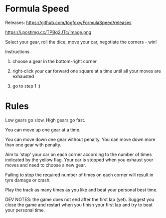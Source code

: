 # Formula Speed

Releases: https://github.com/togfoxy/FormulaSpeed/releases

https://i.postimg.cc/TPBg2JTc/image.png

Select your gear, roll the dice, move your car, negotiate the corners - win!

Instructions

1) choose a gear in the bottom-right corner

2) right-click your car forward one square at a time until all your moves are exhausted

3) go to step 1   :)

Rules
=====

Low gears go slow. High gears go fast.

You can move up one gear at a time.

You can move down one gear without penalty. You can move down more than one gear with penalty.

Aim to 'stop' your car on each corner according to the number of times indicated by the yellow flag. Your car is stopped when you exhaust your moves and need to choose a new gear.

Failing to stop the required number of times on each corner will result in tyre damage or crash.

Play the track as many times as you like and beat your personal best time.



DEV NOTES: the game does not end after the first lap (yet). Suggest you close the game and restart when you finish your first lap and try to beat your personal time.


